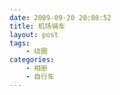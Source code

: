 ```yaml
---
date: 2009-09-20 20:08:52
title: 机场骑车
layout: post
tags:
    - 绕圈
categories:
    - 相册
    - 自行车
---
```

